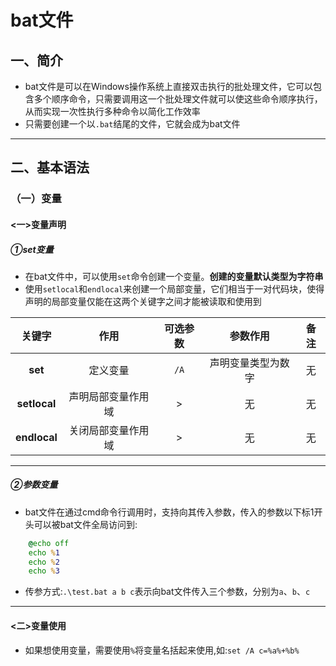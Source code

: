 # bat文件

## 一、简介

+ bat文件是可以在Windows操作系统上直接双击执行的批处理文件，它可以包含多个顺序命令，只需要调用这一个批处理文件就可以使这些命令顺序执行，从而实现一次性执行多种命令以简化工作效率
+ 只需要创建一个以`.bat`结尾的文件，它就会成为bat文件

---

## 二、基本语法

### （一）变量

#### <一>变量声明

##### ①set变量

+ 在bat文件中，可以使用`set`命令创建一个变量。**创建的变量默认类型为字符串**
+ 使用`setlocal`和`endlocal`来创建一个局部变量，它们相当于一对代码块，使得声明的局部变量仅能在这两个关键字之间才能被读取和使用到

|关键字|作用|可选参数|参数作用|备注|
|:---:|:---:|:---:|:---:|:---:|
|**set**|定义变量|`/A`|声明变量类型为数字|无|
|**setlocal**|声明局部变量作用域|>|无|无|
|**endlocal**|关闭局部变量作用域|>|无|无|

---

##### ②参数变量

+ bat文件在通过cmd命令行调用时，支持向其传入参数，传入的参数以下标1开头可以被bat文件全局访问到:

~~~bat
    @echo off 
    echo %1 
    echo %2 
    echo %3
~~~

+ 传参方式:`.\test.bat a b c`表示向bat文件传入三个参数，分别为`a`、`b`、`c`

---

#### <二>变量使用

+ 如果想使用变量，需要使用`%`将变量名括起来使用,如:`set /A c=%a%+%b%`


